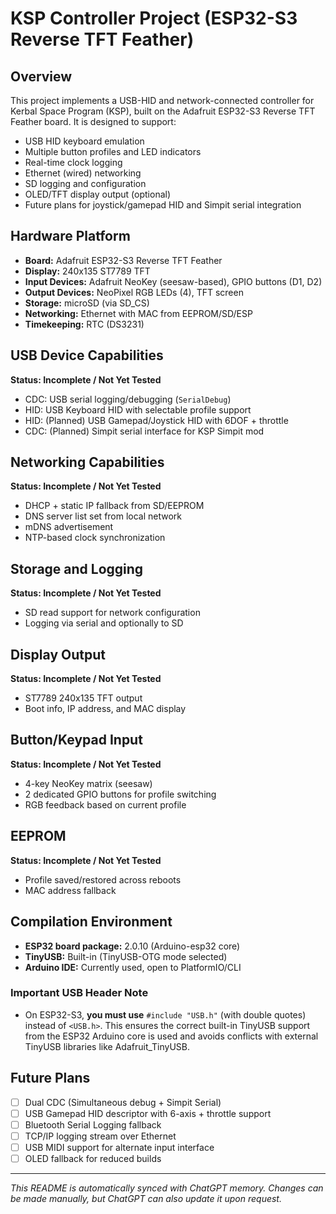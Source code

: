 # KSP Controller Project (ESP32-S3 Reverse TFT Feather)

## Overview
This project implements a USB-HID and network-connected controller for Kerbal Space Program (KSP), built on the Adafruit ESP32-S3 Reverse TFT Feather board. It is designed to support:

- USB HID keyboard emulation
- Multiple button profiles and LED indicators
- Real-time clock logging
- Ethernet (wired) networking
- SD logging and configuration
- OLED/TFT display output (optional)
- Future plans for joystick/gamepad HID and Simpit serial integration

## Hardware Platform
- **Board:** Adafruit ESP32-S3 Reverse TFT Feather
- **Display:** 240x135 ST7789 TFT
- **Input Devices:** Adafruit NeoKey (seesaw-based), GPIO buttons (D1, D2)
- **Output Devices:** NeoPixel RGB LEDs (4), TFT screen
- **Storage:** microSD (via SD_CS)
- **Networking:** Ethernet with MAC from EEPROM/SD/ESP
- **Timekeeping:** RTC (DS3231)

## USB Device Capabilities
**Status: Incomplete / Not Yet Tested**
- CDC: USB serial logging/debugging (`SerialDebug`)
- HID: USB Keyboard HID with selectable profile support
- HID: (Planned) USB Gamepad/Joystick HID with 6DOF + throttle
- CDC: (Planned) Simpit serial interface for KSP Simpit mod

## Networking Capabilities
**Status: Incomplete / Not Yet Tested**
- DHCP + static IP fallback from SD/EEPROM
- DNS server list set from local network
- mDNS advertisement
- NTP-based clock synchronization

## Storage and Logging
**Status: Incomplete / Not Yet Tested**
- SD read support for network configuration
- Logging via serial and optionally to SD

## Display Output
**Status: Incomplete / Not Yet Tested**
- ST7789 240x135 TFT output
- Boot info, IP address, and MAC display

## Button/Keypad Input
**Status: Incomplete / Not Yet Tested**
- 4-key NeoKey matrix (seesaw)
- 2 dedicated GPIO buttons for profile switching
- RGB feedback based on current profile

## EEPROM
**Status: Incomplete / Not Yet Tested**
- Profile saved/restored across reboots
- MAC address fallback

## Compilation Environment
- **ESP32 board package:** 2.0.10 (Arduino-esp32 core)
- **TinyUSB:** Built-in (TinyUSB-OTG mode selected)
- **Arduino IDE:** Currently used, open to PlatformIO/CLI

### Important USB Header Note
- On ESP32-S3, **you must use** `#include "USB.h"` (with double quotes) instead of `<USB.h>`. This ensures the correct built-in TinyUSB support from the ESP32 Arduino core is used and avoids conflicts with external TinyUSB libraries like Adafruit_TinyUSB.

## Future Plans
- [ ] Dual CDC (Simultaneous debug + Simpit Serial)
- [ ] USB Gamepad HID descriptor with 6-axis + throttle support
- [ ] Bluetooth Serial Logging fallback
- [ ] TCP/IP logging stream over Ethernet
- [ ] USB MIDI support for alternate input interface
- [ ] OLED fallback for reduced builds

---
*This README is automatically synced with ChatGPT memory. Changes can be made manually, but ChatGPT can also update it upon request.*
